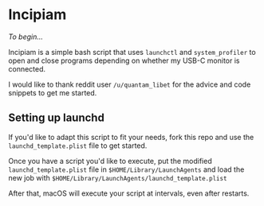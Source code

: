 # Incipiam
*To begin...*

Incipiam is a simple bash script that uses `launchctl` and `system_profiler` to open and close programs depending on whether my USB-C monitor is connected. 

I would like to thank reddit user `/u/quantam_libet` for the advice and code snippets to get me started. 

## Setting up launchd
If you'd like to adapt this script to fit your needs, fork this repo and use the `launchd_template.plist` file to get started.

Once you have a script you'd like to execute, put the modified `launchd_template.plist` file in `$HOME/Library/LaunchAgents` and load the new job with `$HOME/Library/LaunchAgents/launchd_template.plist`

After that, macOS will execute your script at intervals, even after restarts.

